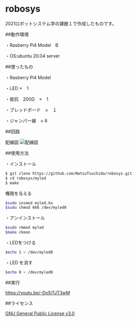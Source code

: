 # robosys
2021ロボットシステム学の課題１で作成したものです。

##動作環境

・Rasberry Pi4 Model　B

・OS:ubuntu 20.04 server

##使ったもの

・Rasberry Pi4 Model

・LED ×　1

・抵抗　200Ω　×　1

・ブレッドボード　×　１

・ジャンパー線　× 6


##回路

配線図
![配線図](https://user-images.githubusercontent.com/95580448/146232864-489d3742-2dac-43bd-8d5e-825c952cef02.jpg)

##使用方法

・インストール

```sh
$ git clone https://github.com/NatsuTsuchida/robosys.git
$ cd robosys/myled
$ make
```

権限を与える

```sh
$sudo insmod myled.ko
$sudu chmod 666 /dev/myled0
```

・アンインストール

```sh
$sudo rmmod myled
$make ckean
```

・LEDをつける

```sh
$echo 1 > /dev/myled0
```

・LED を消す
```sh
$echo 0 > /dev/myled0
```
##実行

https://youtu.be/-Do5iTJT3wM

##ライセンス

[GNU General Public License v3.0](https://github.com/NatsuTsuchida/robosys/blob/main/COPYING)
